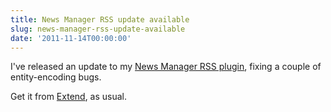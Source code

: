 ```yaml
---
title: News Manager RSS update available
slug: news-manager-rss-update-available
date: '2011-11-14T00:00:00'
---
```


<p>I've released an update to my <a href="http://www.reedmurphy.net/projects/news-manager-rss-plugin">News Manager RSS plugin</a>, fixing a couple of entity-encoding bugs.</p>

<p>Get it from <a href="http://get-simple.info/extend/plugin/news-manager-rss/221/">Extend</a>, as usual.</p>

<!--more-->

